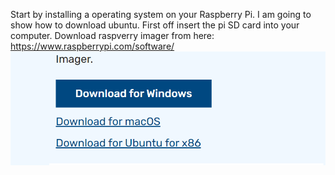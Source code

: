 Start by installing a operating system on your Raspberry Pi. I am going to show how to download ubuntu.
First off insert the pi SD card into your computer.
Download raspverry imager from here: https://www.raspberrypi.com/software/ 
![alt text](image.png)